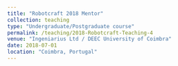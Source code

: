 ```yaml
---
title: "Robotcraft 2018 Mentor"
collection: teaching
type: "Undergraduate/Postgraduate course"
permalink: /teaching/2018-Robotcraft-Teaching-4
venue: "Ingeniarius Ltd / DEEC University of Coimbra"
date: 2018-07-01
location: "Coimbra, Portugal"
---
```

